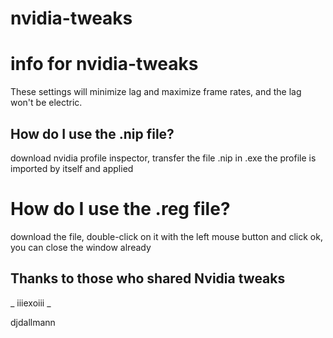 # nvidia-tweaks

# info for nvidia-tweaks

These settings will minimize lag and maximize frame rates, and the lag won't be electric.

## How do I use the .nip file?

download nvidia profile inspector, transfer the file .nip in .exe
the profile is imported by itself and applied

# How do I use the .reg file?

download the file, double-click on it with the left mouse button and click ok, you can close the window already

## Thanks to those who shared Nvidia tweaks

_ iiiexoiii _

djdallmann
